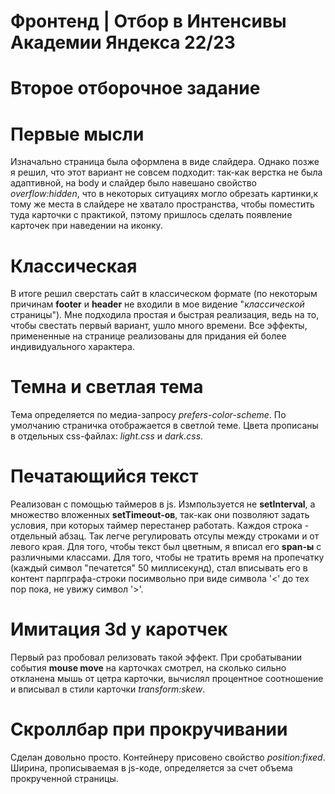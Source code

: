 # Фронтенд | Отбор в Интенсивы Академии Яндекса 22/23

# Второе отборочное задание

# Первые мысли 

Изначально страница была оформлена в виде слайдера. Однако позже я решил, что этот вариант не совсем подходит: так-как верстка не была адаптивной, на body и слайдер было навешано свойство *overflow:hidden*, что в некоторых ситуациях могло обрезать картинки,к тому же места в слайдере не хватало пространства, чтобы поместить туда карточки с практикой, пэтому пришлось сделать появление карточек при наведении на иконку.

# Классическая

В итоге решил сверстать сайт в классическом формате (по некоторым причинам **footer** и **header** не входили в мое видение "*классической* страницы"). Мне подходила простая и быстрая реализация, ведь на то, чтобы свестать первый вариант, ушло много времени. Все эффекты, примененные на странице реализованы для придания ей более индивидуального характера.

# Темна и светлая тема

Тема определяется по медиа-запросу *prefers-color-scheme*. По умолчанию страничка отображается в светлой теме. Цвета прописаны в отдельных css-файлах: *light.css* и *dark.css*.

# Печатающийся текст

Реализован с помощью таймеров в js. Измпользуется не **setInterval**, а множество вложенных **setTimeout-ов**, так-как они позволяют задать условия, при которых таймер перестанер работать. 
Каждоя строка - отдельный абзац. Так легче регулировать отсупы между строками и от левого края. Для того, чтобы текст был цветным, я вписал его **span-ы** c различными классами. Для того, чтобы не тратить время на пропечатку *<span>* (каждый символ "печатется" 50 миллисекунд), стал вписывать его в контент парпграфа-строки посимвольно при виде символа '<' до тех пор пока, не увижу символ '>'.

# Имитация 3d у каротчек

Первый раз пробовал релизовать такой эффект. При сробатывании события **mouse move** на карточках смотрел, на сколько сильно откланена мышь от цетра карточки, вычислял процентное соотношение и вписывал в стили карточки *transform:skew*.

# Скроллбар при прокручивании

Сделан довольно просто. Контейнеру присовено свойство *position:fixed*. Ширина, прописываемая в js-коде, определяется за счет объема прокрученной страницы.
